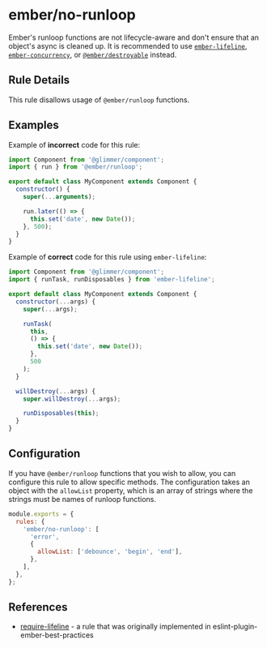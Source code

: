 # ember/no-runloop

<!-- end auto-generated rule header -->

Ember's runloop functions are not lifecycle-aware and don't ensure that an object's async is cleaned up. It is recommended to use [`ember-lifeline`](https://ember-lifeline.github.io/ember-lifeline/), [`ember-concurrency`](http://ember-concurrency.com/docs/introduction/), or [`@ember/destroyable`](https://rfcs.emberjs.com/id/0580-destroyables/) instead.

## Rule Details

This rule disallows usage of `@ember/runloop` functions.

## Examples

Example of **incorrect** code for this rule:

```js
import Component from '@glimmer/component';
import { run } from '@ember/runloop';

export default class MyComponent extends Component {
  constructor() {
    super(...arguments);

    run.later(() => {
      this.set('date', new Date());
    }, 500);
  }
}
```

Example of **correct** code for this rule using `ember-lifeline`:

```js
import Component from '@glimmer/component';
import { runTask, runDisposables } from 'ember-lifeline';

export default class MyComponent extends Component {
  constructor(...args) {
    super(...args);

    runTask(
      this,
      () => {
        this.set('date', new Date());
      },
      500
    );
  }

  willDestroy(...args) {
    super.willDestroy(...args);

    runDisposables(this);
  }
}
```

## Configuration

If you have `@ember/runloop` functions that you wish to allow, you can configure this rule to allow specific methods. The configuration takes an object with the `allowList` property, which is an array of strings where the strings must be names of runloop functions.

```js
module.exports = {
  rules: {
    'ember/no-runloop': [
      'error',
      {
        allowList: ['debounce', 'begin', 'end'],
      },
    ],
  },
};
```

## References

- [require-lifeline](https://github.com/ember-best-practices/eslint-plugin-ember-best-practices/blob/master/guides/rules/require-ember-lifeline.md) - a rule that was originally implemented in eslint-plugin-ember-best-practices
